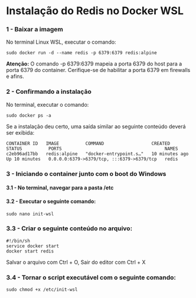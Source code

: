 # Instalação do Redis no Docker WSL

### 1 - Baixar a imagem 
No terminal Linux WSL, executar o comando:
```
sudo docker run -d --name redis -p 6379:6379 redis:alpine
```
**Atenção:** O comando -p 6379:6379 mapeia a porta 6379 do host para a porta 6379 do container. Cerifique-se de habilitar a porta 6379 em firewalls e afins.

### 2 - Confirmando a instalação
No terminal, executar o comando:

```
sudo docker ps -a
```

Se a instalação deu certo, uma saída similar ao seguinte conteúdo deverá ser exibida:

```
CONTAINER ID   IMAGE          COMMAND                  CREATED          STATUS          PORTS                                       NAMES
c2eb96ad17bb   redis:alpine   "docker-entrypoint.s…"   10 minutes ago   Up 10 minutes   0.0.0.0:6379->6379/tcp, :::6379->6379/tcp   redis
```

### 3 - Iniciando o container junto com o boot do Windows

#### 3.1 - No terminal, navegar para a pasta /etc

#### 3.2 - Executar o seguinte comando:
```
sudo nano init-wsl
```

### 3.3 - Criar o seguinte conteúdo no arquivo:
```
#!/bin/sh
service docker start
docker start redis
```

Salvar o arquivo com Ctrl + O, Sair do editor com Ctrl + X

### 3.4 - Tornar o script executável com o seguinte comando:
```
sudo chmod +x /etc/init-wsl
```
